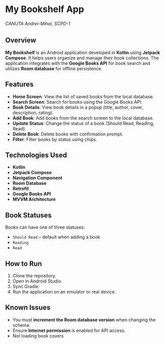 # My Bookshelf App

###### CANUTA Andrei-Mihai, SCPD-1

## Overview

**My Bookshelf** is an Android application developed in **Kotlin** using **Jetpack Compose**. It helps users organize and manage their book collections. The application integrates with the **Google Books API** for book search and utilizes **Room database** for offline persistence.

## Features

- **Home Screen**: View the list of saved books from the local database.
- **Search Screen**: Search for books using the Google Books API.
- **Book Details**: View book details in a popup (title, author, cover, description, rating).
- **Add Book**: Add books from the search screen to the local database.
- **Update Status**: Change the status of a book (Should Read, Reading, Read).
- **Delete Book**: Delete books with confirmation prompt.
- **Filter**: Filter books by status using chips.

## Technologies Used

- **Kotlin**
- **Jetpack Compose**
- **Navigation Component**
- **Room Database**
- **Retrofit**
- **Google Books API**
- **MVVM Architecture**

## Book Statuses

Books can have one of three statuses:

- `Should Read` – default when adding a book
- `Reading`
- `Read`

## How to Run

1. Clone the repository.
2. Open in Android Studio.
3. Sync Gradle.
4. Run the application on an emulator or real device.

## Known Issues

- You must **increment the Room database version** when changing the schema.
- Ensure **Internet permission** is enabled for API access.
- Not loading book covers